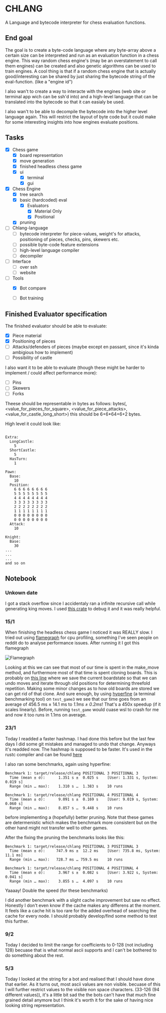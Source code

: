 # CHLANG
A Language and bytecode interpreter for chess evaluation functions.

## End goal
The goal is to create a byte-code language where any byte-array above a certain size can be interpreted and run as an evaluation function in a chess engine. This way random chess engine's (may be an overstatement to call them engines) can be created and also genetic algorithms can be used to train engines. A cool thing is that if a random chess engine that is actually good/interesting can be shared by just sharing the bytecode string of the eval-function. (like a "engine id")

I also wan't to create a way to interacte with the engines (web site or terminal app wich can be ssh'd into) and a high-level language that can be translated into the bytecode so that it can easialy be used.

I also wan't to be able to decompile the bytecode into the higher level language again. This will restrict the layout of byte code but it could make for some interesting insights into how engines evaluate positions.

## Tasks
- [X] Chess game
  - [X] board representation
  - [X] move generation
  - [X] finished headless chess game
  - [X] ui
    - [X] terminal
    - [X] gui
- [X] Chess Engine
  - [X] tree search
  - [X] basic (hardcoded) eval
    - [X] Evaluators
      - [X] Material Only 
      - [X] Positional
  - [X] pruning
- [ ] Chlang-language
  - [ ] bytecode interpreter for piece-values, weight's for attacks, positioning of pieces, checks, pins, skewers etc.
  - [ ] possible byte-code feature extensions 
  - [ ] high-level language compiler
  - [ ] decompiler
- [ ] Interface
  - [ ] over ssh
  - [ ] website
- [ ] Tools
  - [X] Bot compare
  - [ ] Bot training


## Finished Evaluator specification
The finished evaluator should be able to evaluate:
- [X] Piece material
- [X] Positioning of pieces
- [ ] Attacks/defenders of pieces (maybe except en passant, since it's kinda ambigious how to implement)
- [ ] Possibility of castle

I also want it to be able to evaluate (though these might be harder to implement / could affect performance more):
- [ ] Pins
- [ ] Skewers
- [ ] Forks

Theese should be representable in bytes as follows:
bytes(<values for pieces>, <value_for_pieces_for_square>, <value_for_piece_attacks>, <value_for_castle_long_short>)
this should be 6+6*64+6+2 bytes.

High level it could look like:
```

Extra:
  LongCastle:
    5
  ShortCastle:
    5
  HasTurn:
    1

Pawn:
  Base:
    10
  Position:
    6 6 6 6 6 6 6 6
    5 5 5 5 5 5 5 5
    4 4 4 4 4 4 4 4
    3 3 3 3 3 3 3 3
    2 2 2 2 2 2 2 2
    1 1 1 1 1 1 1 1
    0 0 0 0 0 0 0 0
    0 0 0 0 0 0 0 0
  Attack:
    10

Knight:
  Base:
    30
...
...
...
and so on
```


## Notebook

### Unkown date
I got a stack overflow since I accidentaly ran a infinite recursive call while generating king moves.
I used [this crate](https://crates.io/crates/backtrace-on-stack-overflow) to debug it and it was really helpful.

### 15/1 
When finishing the headless chess game I noticed it was REALLY slow. I tried out 
using [flamegraph](https://github.com/flamegraph-rs/flamegraph) for cpu profiling, 
something I've seen people on reddit do to analyse performance issues. After running 
it I got this flamegraph

![Flamegraph](flamegraph1.svg) 

Looking at this we can see that most of our time is spent in the make_move method, 
and furthermore most of that time is spent cloning boards. This is probably on [this line](https://github.com/TageDan/Chlang/blob/6b280c7d83fb85c042fa5aa506071c701b65f278/src/board.rs#L122) 
where we save the current boardstate so that we can undo moves and iterate 
through old positions for determining threefold repetition. Making some minor changes as 
to how old boards are stored we can get rid of that clone. And sure enough, by using [hyperfine](https://github.com/sharkdp/hyperfine) 
(a terminal benchmarking tool) on `test_game3` we see that our time goes from an 
average of 456.5 ms ± 14.1 ms to _1.1ms ± 0.2ms_! That's a 450x speedup (if it scales linearly). 
Before, running `test_game` would cuase wsl to crash for me and now it too runs in 1.1ms on average.

### 23/1
Today I readded a faster hashmap. I had done this before but the last few days I did some git mistakes and managed to undo that change. Anyways it's readded now. The
hashmap is supposed to be faster. It's used in the rustc compiler and can be found [here](https://crates.io/crates/rustc-hash)

I also ran some benchmarks, again using hyperfine:
```
Benchmark 1: target/release/chlang POSITIONAL 3 POSITIONAL 3
  Time (mean ± σ):      1.351 s ±  0.025 s    [User: 1.331 s, System: 0.019 s]
  Range (min … max):    1.310 s …  1.383 s    10 runs

Benchmark 1: target/release/chlang POSITIONAL 4 POSITIONAL 4
  Time (mean ± σ):      9.091 s ±  0.169 s    [User: 9.019 s, System: 0.060 s]
  Range (min … max):    8.857 s …  9.448 s    10 runs
```
before implementing a (hopefully) better pruning. Note that these games are determenistic which makes the
benchmark more consistent but on the other hand might not transfer well to other games. 

After the fixing the pruning the benchmarks looks like this:
```
Benchmark 1: target/release/chlang POSITIONAL 3 POSITIONAL 3
  Time (mean ± σ):     747.9 ms ±  12.2 ms    [User: 735.8 ms, System: 11.1 ms]
  Range (min … max):   728.7 ms … 759.5 ms    10 runs

Benchmark 1: target/release/chlang POSITIONAL 4 POSITIONAL 4
  Time (mean ± σ):      3.967 s ±  0.082 s    [User: 3.922 s, System: 0.041 s]
  Range (min … max):    3.855 s …  4.097 s    10 runs  
```

Yaaaay! Double the speed (for these benchmarks)

I did another benchmark with a slight cache improvement but saw no effect. Honestly I don't even know if the cache makes any differens at the moment. It feels like a
cache hit is too rare for the added overhead of searching the cache for every node. I should probably develop/find some method to test this further.

### 9/2
Today I decided to limit the range for coefficients to 0-128 (not including 128) becuase that is what normal ascii supports and I can't be bothered to do something about the rest.

### 5/3
Today I looked at the string for a bot and realised that I should have done that earlier. As it turns out, most ascii values are non visible. becuase of this I will further restrict values to the visible non space characters. (33-126 (94 different values)), it's a little bit sad the the bots can't have that much fine grained detail anymore but I think it's worth it for the sake of having nice looking string representation.
